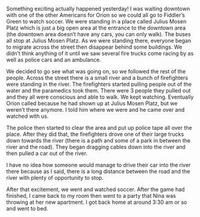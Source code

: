 Something exciting actually happened yesterday! I was waiting downtown with one of the other Americans for Orion so we could all go to Fiddler’s Green to watch soccer. We were standing in a place called Julius Mosen Platz which is just a big open area at the entrance to the downtown area (the downtown area doesn’t have any cars, you can only walk). The buses all stop at Julius Mosen Platz. As we were standing there, everyone began to migrate across the street then disappear behind some buildings. We didn’t think anything of it until we saw several fire trucks come racing by as well as police cars and an ambulance.

We decided to go see what was going on, so we followed the rest of the people. Across the street there is a small river and a bunch of firefighters were standing in the river. The firefighters started pulling people out of the water and the paramedics took them. There were 3 people they pulled out and they all were conscious and able to walk. We kept watching. Eventually Orion called because he had shown up at Julius Mosen Platz, but we weren’t there anymore. I told him where we were and he came over and watched with us.

The police then started to clear the area and put up police tape all over the place. After they did that, the firefighters drove one of their large trucks down towards the river (there is a path and some of a park in between the river and the road). They began dragging cables down into the river and then pulled a car out of the river.

I have no idea how someone would manage to drive their car into the river there because as I said, there is a long distance between the road and the river with plenty of opportunity to stop.

After that excitement, we went and watched soccer. After the game had finished, I came back to my room then went to a party that Nina was throwing at her new apartment. I got back home at around 3:30 am or so and went to bed.